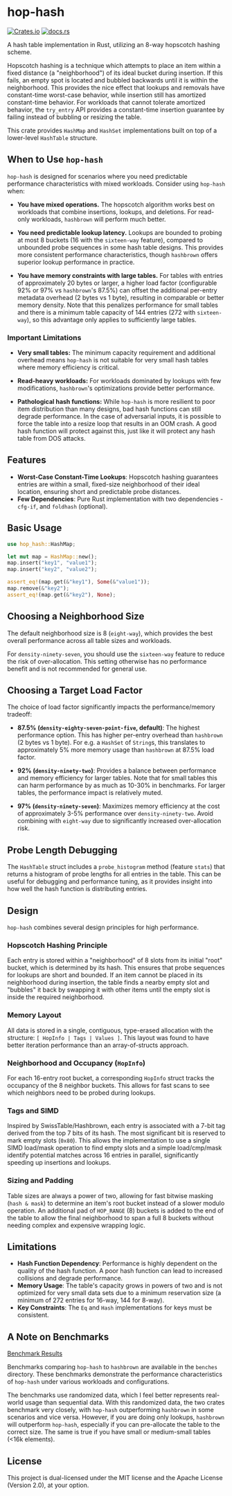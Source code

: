 # hop-hash

[![Crates.io](https://img.shields.io/crates/v/hop-hash?style=for-the-badge)](https://crates.io/crates/hop-hash)
[![docs.rs](https://img.shields.io/docsrs/hop-hash?style=for-the-badge)](https://docs.rs/hop-hash)

A hash table implementation in Rust, utilizing an 8-way hopscotch hashing scheme.

Hopscotch hashing is a technique which attempts to place an item within a fixed distance (a
"neighborhood") of its ideal bucket during insertion. If this fails, an empty spot is located and
bubbled backwards until it is within the neighborhood. This provides the nice effect that lookups
and removals have constant-time worst-case behavior, while insertion still has amortized constant-time
behavior. For workloads that cannot tolerate amortized behavior, the `try_entry` API provides a
constant-time insertion guarantee by failing instead of bubbling or resizing the table.

This crate provides `HashMap` and `HashSet` implementations built on top of a lower-level
`HashTable` structure.

## When to Use `hop-hash`

`hop-hash` is designed for scenarios where you need predictable performance characteristics with
mixed workloads. Consider using `hop-hash` when:

- **You have mixed operations.** The hopscotch algorithm works best on workloads that combine
  insertions, lookups, and deletions. For read-only workloads, `hashbrown` will perform much better.

- **You need predictable lookup latency.** Lookups are bounded to probing at most 8 buckets (16 with
  the `sixteen-way` feature), compared to unbounded probe sequences in some hash table designs. This
  provides more consistent performance characteristics, though `hashbrown` offers superior lookup
  performance in practice.

- **You have memory constraints with large tables.** For tables with entries of approximately 20
  bytes or larger, a higher load factor (configurable 92% or 97% vs `hashbrown`'s 87.5%) can offset
  the additional per-entry metadata overhead (2 bytes vs 1 byte), resulting in comparable or better
  memory density. Note that this penalizes performance for small tables and there is a minimum table
  capacity of 144 entries (272 with `sixteen-way`), so this advantage only applies to sufficiently
  large tables.

### Important Limitations

- **Very small tables:** The minimum capacity requirement and additional overhead means `hop-hash` is not
  suitable for very small hash tables where memory efficiency is critical.

- **Read-heavy workloads:** For workloads dominated by lookups with few modifications, `hashbrown`'s
  optimizations provide better performance.

- **Pathological hash functions:** While `hop-hash` is more resilient to poor item distribution than
  many designs, bad hash functions can still degrade performance. In the case of adversarial inputs,
  it is possible to force the table into a resize loop that results in an OOM crash. A good hash
  function will protect against this, just like it will protect any hash table from DOS attacks.

## Features

- **Worst-Case Constant-Time Lookups**: Hopscotch hashing guarantees entries are within a small,
  fixed-size neighborhood of their ideal location, ensuring short and predictable probe distances.
- **Few Dependencies**: Pure Rust implementation with two dependencies - `cfg-if`, and `foldhash`
  (optional).

## Basic Usage
```rust
use hop_hash::HashMap;

let mut map = HashMap::new();
map.insert("key1", "value1");
map.insert("key2", "value2");

assert_eq!(map.get(&"key1"), Some(&"value1"));
map.remove(&"key2");
assert_eq!(map.get(&"key2"), None);
```

## Choosing a Neighborhood Size
The default neighborhood size is 8 (`eight-way`), which provides the best overall performance across
all table sizes and workloads.

For `density-ninety-seven`, you should use the `sixteen-way` feature to reduce the risk of
over-allocation. This setting otherwise has no performance benefit and is not recommended for
general use.

## Choosing a Target Load Factor

The choice of load factor significantly impacts the performance/memory tradeoff:

- **87.5% (`density-eighty-seven-point-five`, default)**: The highest performance option. This has
  higher per-entry overhead than `hashbrown` (2 bytes vs 1 byte). For e.g. a `HashSet` of `String`s,
  this translates to approximately 5% more memory usage than `hashbrown` at 87.5% load factor.

- **92% (`density-ninety-two`)**: Provides a balance between performance and memory efficiency for
  larger tables. Note that for small tables this can harm performance by as much as 10-30% in
  benchmarks. For larger tables, the performance impact is relatively muted.

- **97% (`density-ninety-seven`)**: Maximizes memory efficiency at the cost of approximately 3-5%
  performance over `density-ninety-two`. Avoid combining with `eight-way` due to significantly
  increased over-allocation risk.

## Probe Length Debugging
The `HashTable` struct includes a `probe_histogram` method (feature `stats`) that returns a
histogram of probe lengths for all entries in the table. This can be useful for debugging and
performance tuning, as it provides insight into how well the hash function is distributing entries.

## Design

`hop-hash` combines several design principles for high performance.

### Hopscotch Hashing Principle
Each entry is stored within a "neighborhood" of 8 slots from its initial "root" bucket, which is
determined by its hash. This ensures that probe sequences for lookups are short and bounded. If an
item cannot be placed in its neighborhood during insertion, the table finds a nearby empty slot and
"bubbles" it back by swapping it with other items until the empty slot is inside the required
neighborhood.

### Memory Layout
All data is stored in a single, contiguous, type-erased allocation with the structure:
`[ HopInfo | Tags | Values ]`. This layout was found to have better iteration performance than an
array-of-structs approach.

### Neighborhood and Occupancy (`HopInfo`)
For each 16-entry root bucket, a corresponding `HopInfo` struct tracks the occupancy of the 8
neighbor buckets. This allows for fast scans to see which neighbors need to be probed during
lookups.

### Tags and SIMD
Inspired by SwissTable/Hashbrown, each entry is associated with a 7-bit tag derived from the top 7
bits of its hash. The most significant bit is reserved to mark empty slots (`0x80`). This allows the
implementation to use a single SIMD load/mask operation to find empty slots and a simple
load/cmp/mask identify potential matches across 16 entries in parallel, significantly speeding up
insertions and lookups.

### Sizing and Padding
Table sizes are always a power of two, allowing for fast bitwise masking (`hash & mask`) to
determine an item's root bucket instead of a slower modulo operation. An additional pad of
`HOP_RANGE` (8) buckets is added to the end of the table to allow the final neighborhood to span a
full 8 buckets without needing complex and expensive wrapping logic.

## Limitations

- **Hash Function Dependency**: Performance is highly dependent on the quality of the hash function.
  A poor hash function can lead to increased collisions and degrade performance.
- **Memory Usage**: The table's capacity grows in powers of two and is not optimized for very small
  data sets due to a minimum reservation size (a minimum of 272 entries for 16-way, 144 for 8-way).
- **Key Constraints**: The `Eq` and `Hash` implementations for keys must be consistent.

## A Note on Benchmarks

[Benchmark Results](benches/README.md)

Benchmarks comparing `hop-hash` to `hashbrown` are available in the `benches` directory. These
benchmarks demonstrate the performance characteristics of `hop-hash` under various workloads and
configurations.

The benchmarks use randomized data, which I feel better represents real-world usage than sequential
data. With this randomized data, the two crates benchmark very closely, with `hop-hash`
outperforming `hashbrown` in some scenarios and vice versa. However, if you are doing only lookups,
`hashbrown` will outperform `hop-hash`, especially if you can pre-allocate the table to the correct
size. The same is true if you have small or medium-small tables (<16k elements).

## License

This project is dual-licensed under the MIT license and the Apache License (Version 2.0), at your
option.

